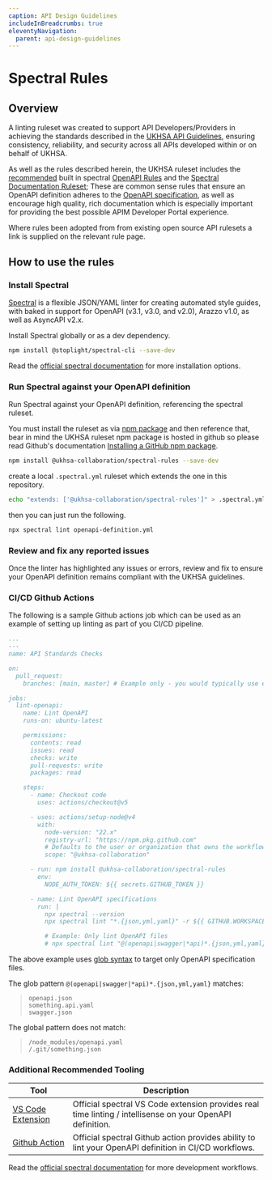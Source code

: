 ```yaml
---
caption: API Design Guidelines
includeInBreadcrumbs: true
eleventyNavigation:
  parent: api-design-guidelines
---
```


# Spectral Rules

## Overview

A linting ruleset was created to support API Developers/Providers in achieving the standards described in the [UKHSA API Guidelines][1], ensuring consistency, reliability, and security across all APIs developed within or on behalf of UKHSA.

As well as the rules described herein, the UKHSA ruleset includes the [recommended][2] built in spectral [OpenAPI Rules][3] and the [Spectral Documentation Ruleset][4]; These are common sense rules that ensure an OpenAPI definition adheres to the [OpenAPI specification][5], as well as encourage high quality, rich documentation which is especially important for providing the best possible APIM Developer Portal experience.

Where rules been adopted from from existing open source API rulesets a link is supplied on the relevant rule page.

## How to use the rules

### Install Spectral

[Spectral][6] is a flexible JSON/YAML linter for creating automated style guides, with baked in support for OpenAPI (v3.1, v3.0, and v2.0), Arazzo v1.0, as well as AsyncAPI v2.x.

Install Spectral globally or as a dev dependency.

```sh
npm install @stoplight/spectral-cli --save-dev
```

Read the [official spectral documentation][7] for more installation options.

### Run Spectral against your OpenAPI definition

Run Spectral against your OpenAPI definition, referencing the spectral ruleset.

You must install the ruleset as via [npm package][8] and then reference that, bear in mind the UKHSA ruleset npm package is hosted in github so please read Github's documentation [Installing a GitHub npm package][9].

```sh
npm install @ukhsa-collaboration/spectral-rules --save-dev
```

create a local `.spectral.yml` ruleset which extends the one in this repository.

```bash
echo "extends: ['@ukhsa-collaboration/spectral-rules']" > .spectral.yml
```

then you can just run the following.

```sh
npx spectral lint openapi-definition.yml
```

### Review and fix any reported issues

Once the linter has highlighted any issues or errors, review and fix to ensure your OpenAPI definition remains compliant with the UKHSA guidelines.

### CI/CD Github Actions

The following is a sample Github actions job which can be used as an example of setting up linting as part of you CI/CD pipeline.

```yaml
...
---
name: API Standards Checks

on:
  pull_request:
    branches: [main, master] # Example only - you would typically use either 'main' or 'master', not both

jobs:
  lint-openapi:
    name: Lint OpenAPI
    runs-on: ubuntu-latest

    permissions:
      contents: read
      issues: read
      checks: write
      pull-requests: write
      packages: read

    steps:
      - name: Checkout code
        uses: actions/checkout@v5

      - uses: actions/setup-node@v4
        with:
          node-version: "22.x"
          registry-url: "https://npm.pkg.github.com"
          # Defaults to the user or organization that owns the workflow file
          scope: "@ukhsa-collaboration"

      - run: npm install @ukhsa-collaboration/spectral-rules
        env:
          NODE_AUTH_TOKEN: ${{ secrets.GITHUB_TOKEN }}

      - name: Lint OpenAPI specifications
        run: |
          npx spectral --version
          npx spectral lint "*.{json,yml,yaml}" -r ${{ GITHUB.WORKSPACE }}/node_modules/@ukhsa-collaboration/spectral-rules/.spectral.yaml -f github-actions

          # Example: Only lint OpenAPI files
          # npx spectral lint "@(openapi|swagger|*api)*.{json,yml,yaml}" -r ${{ GITHUB.WORKSPACE }}/node_modules/@ukhsa-collaboration/spectral-rules/.spectral.yaml -f github-actions
```

The above example uses [glob syntax][10] to target only OpenAPI specification files.

The glob pattern `@(openapi|swagger|*api)*.{json,yml,yaml}` matches:

> ```text
> openapi.json
> something.api.yaml
> swagger.json
> ```

The global pattern does not match:

> ```text
> /node_modules/openapi.yaml
> /.git/something.json
> ```

### Additional Recommended Tooling

| Tool | Description |
| - | - |
| [VS Code Extension][11] | Official spectral VS Code extension provides real time linting / intellisense on your OpenAPI definition. |
| [Github Action][12] | Official spectral Github action provides ability to lint your OpenAPI definition in CI/CD workflows. |

Read the [official spectral documentation][13] for more development workflows.

[1]: ../api-guidelines/index.md
[2]: https://docs.stoplight.io/docs/spectral/0a73453054745-recommended-or-all
[3]: https://docs.stoplight.io/docs/spectral/4dec24461f3af-open-api-rules
[4]: https://github.com/stoplightio/spectral-documentation
[5]: https://swagger.io/specification/
[6]: https://docs.stoplight.io/docs/spectral
[7]: https://docs.stoplight.io/docs/spectral/b8391e051b7d8-installation
[8]: https://meta.stoplight.io/docs/spectral/7895ff1196448-sharing-and-distributing-rulesets#npm
[9]: https://docs.github.com/en/packages/working-with-a-github-packages-registry/working-with-the-npm-registry#installing-a-package
[10]: https://github.com/mrmlnc/fast-glob
[11]: https://marketplace.visualstudio.com/items?itemName=stoplight.spectral
[12]: https://github.com/marketplace/actions/spectral-linting
[13]: https://docs.stoplight.io/docs/spectral/ecaa0fd8a950d-workflows
